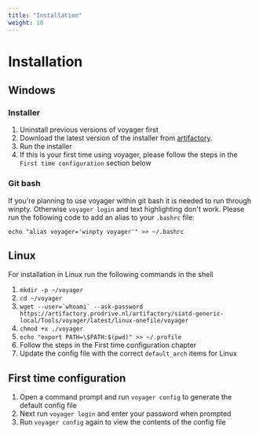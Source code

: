 ```yaml
---
title: "Installation"
weight: 10
---
```

# Installation

## Windows

### Installer

1. Uninstall previous versions of voyager first
1. Download the latest version of the installer from [artifactory](https://artifactory.prodrive.nl:443/artifactory/siatd-generic-local/Tools/voyager/latest/win-setup/voyagerSetup.exe).
2. Run the installer
3. If this is your first time using voyager, please follow the steps in the `First time configuration` section below

### Git bash
If you're planning to use voyager within git bash it is needed to run through winpty. 
Otherwise `voyager login` and text highlighting don't work.
Please run the following code to add an alias to your `.bashrc` file:
```shell script
echo "alias voyager='winpty voyager'" >> ~/.bashrc
```

## Linux
For installation in Linux run the following commands in the shell

1. `mkdir -p ~/voyager`
1. `cd ~/voyager`
1. ``wget --user=`whoami` --ask-password https://artifactory.prodrive.nl/artifactory/siatd-generic-local/Tools/voyager/latest/linux-onefile/voyager``
1. `chmod +x ./voyager`
1. `echo "export PATH=\$PATH:$(pwd)" >> ~/.profile`
1. Follow the steps in the First time configuration chapter
1. Update the config file with the correct `default_arch` items for Linux

## First time configuration
1. Open a command prompt and run `voyager config` to generate the default config file
2. Next run `voyager login` and enter your password when prompted
3. Run `voyager config` again to view the contents of the config file
